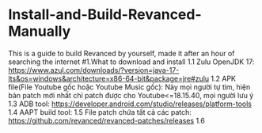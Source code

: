 # Install-and-Build-Revanced-Manually
This is a guide to build Revanced by yourself, made it after an hour of searching the internet
#1.What to download and install
1.1 Zulu OpenJDK 17: https://www.azul.com/downloads/?version=java-17-lts&os=windows&architecture=x86-64-bit&package=jre#zulu
1.2 APK file(File Youtube gốc hoặc Youtube Music gốc): Này mọi người tự tìm, hiện bản patch mới nhất chỉ patch được cho Youtube<=18.15.40, mọi người lưu ý
1.3 ADB tool: https://developer.android.com/studio/releases/platform-tools
1.4 AAPT build tool: 
1.5 File patch chứa tất cả các patch: https://github.com/revanced/revanced-patches/releases
1.6 
